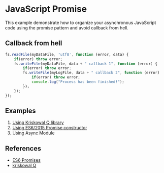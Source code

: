 # JavaScript Promise

This example demonstrate how to organize your asynchronous JavaScript code using the promise pattern and avoid callback from hell.

## Callback from hell

```javascript
fs.readFile(myDataFile, 'utf8', function (error, data) {
    if(error) throw error;
    fs.writeFile(myDataFile, data + " callback 1", function (error) {
        if(error) throw error;
        fs.writeFile(myLogFile, data + " callback 2", function (error) {
            if(error) throw error;
            console.log("Process has been finished!");
        });
    });
});
```

## Examples

1. [Using Kriskowal Q library](q-promise)
1. [Using ES6/2015 Promise constructor](es6-promise)
1. [Using Async Module](async-module)

## References

- [ES6 Promises](http://www.datchley.name/es6-promises/)
- [kriskowal Q](https://github.com/kriskowal/q)
